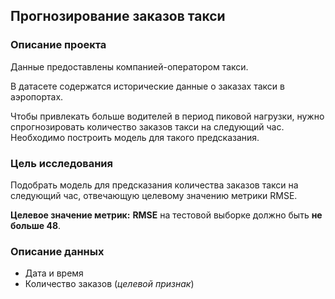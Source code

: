 <h2>Прогнозирование заказов такси</h2>
    
### Описание проекта

Данные предоставлены компанией-оператором такси.
    
В датасете содержатся исторические данные о заказах такси в аэропортах. 
    
Чтобы привлекать больше водителей в период пиковой нагрузки, нужно спрогнозировать количество заказов такси на следующий час. Необходимо построить модель для такого предсказания.

### Цель исследования    
    
Подобрать модель для предсказания количества заказов такси на следующий час, отвечающую целевому значению метрики RMSE. 
    
**Целевое значение метрик:** **RMSE** на тестовой выборке должно быть **не больше 48**.

### Описание данных

* Дата и время
* Количество заказов (_целевой признак_)
